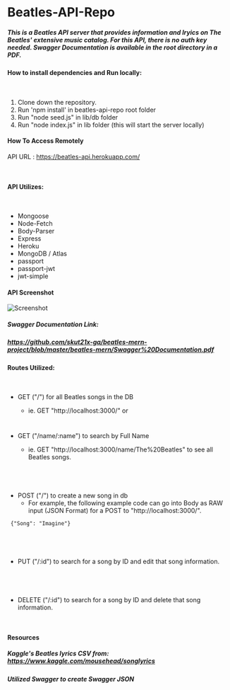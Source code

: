 
# Beatles-API-Repo

 ##### This is a Beatles API server that provides information and lryics on The Beatles' extensive music catalog. For this API, there is no auth key needed. Swagger Documentation is available in the root directory in a PDF. 


#### How to install dependencies and Run locally:
​
1. Clone down the repository.
2. Run 'npm install' in beatles-api-repo root folder
3. Run "node seed.js" in lib/db folder
4. Run "node index.js" in lib folder
   (this will start the server locally)


#### How To Access Remotely

API URL : https://beatles-api.herokuapp.com/

​
#### API Utilizes:
​
- Mongoose
- Node-Fetch
- Body-Parser
- Express
- Heroku
- MongoDB / Atlas
- passport
- passport-jwt
- jwt-simple



#### API Screenshot
![Screenshot](https://github.com/skut21x-ga/beatles-mern-project/blob/master/src/img/apiscreenshot.png?raw=true)

##### Swagger Documentation Link:
##### https://github.com/skut21x-ga/beatles-mern-project/blob/master/beatles-mern/Swagger%20Documentation.pdf

#### Routes Utilized:
​
- GET ("/") for all Beatles songs in the DB
  - ie. GET "http://localhost:3000/" or
  # 

- GET ("/name/:name") to search by Full Name
  - ie. GET "http://localhost:3000/name/The%20Beatles" to see all Beatles songs.
  #
​
​
- POST ("/") to create a new song in db
​
  - For example, the following example code can go into Body as RAW input (JSON Format) for a POST to "http://localhost:3000/".
​
```   
 {"Song": "Imagine"}

```
#
​
- PUT ("/:id") to search for a song by ID and edit that song information.
​
#
​
- DELETE ("/:id") to search for a song by ID and delete that song information.

​
#### Resources

##### Kaggle's Beatles lyrics CSV from: https://www.kaggle.com/mousehead/songlyrics


##### Utilized Swagger to create Swagger JSON 

